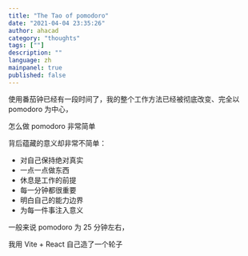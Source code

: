 ```yaml
---
title: "The Tao of pomodoro"
date: "2021-04-04 23:35:26"
author: ahacad
category: "thoughts"
tags: [""]
description: ""
language: zh
mainpanel: true
published: false
---
```


使用番茄钟已经有一段时间了，我的整个工作方法已经被彻底改变、完全以 pomodoro
为中心，

怎么做 pomodoro 非常简单

背后蕴藏的意义却非常不简单：

- 对自己保持绝对真实
- 一点一点做东西
- 休息是工作的前提
- 每一分钟都很重要
- 明白自己的能力边界
- 为每一件事注入意义

一般来说 pomodoro 为 25 分钟左右，

我用 Vite + React 自己造了一个轮子



